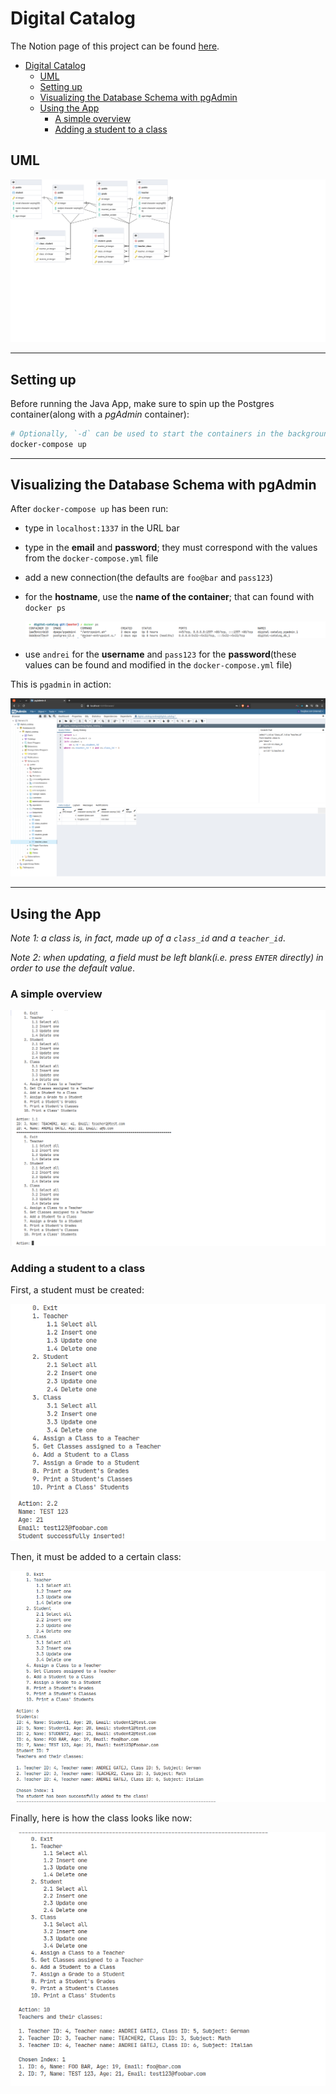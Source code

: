 # Digital Catalog

The Notion page of this project can be found [here](https://hollow-soccer-dbb.notion.site/f6d54b71767b4b05bd88af7cefd9f9e7?v=35f72f45142d4402bffe7a343274c224).

- [Digital Catalog](#digital-catalog)
  - [UML](#uml)
  - [Setting up](#setting-up)
  - [Visualizing the Database Schema with pgAdmin](#visualizing-the-database-schema-with-pgadmin)
  - [Using the App](#using-the-app)
    - [A simple overview](#a-simple-overview)
    - [Adding a student to a class](#adding-a-student-to-a-class)

## UML

<div style="text-align: center;">
    <img src="./images/uml.png">
</div>

---

## Setting up

Before running the Java App, make sure to spin up the Postgres container(along with a *pgAdmin* container):

```bash
# Optionally, `-d` can be used to start the containers in the background.
docker-compose up
```

---

## Visualizing the Database Schema with pgAdmin

After `docker-compose up` has been run:


* type in `localhost:1337` in the URL bar
* type in the **email** and **password**; they must correspond with the values from the `docker-compose.yml` file
* add a new connection(the defaults are `foo@bar` and `pass123`)
* for the **hostname**, use the **name of the container**; that can found with `docker ps`

    <div style="text-align: center;">
        <img src="./images/docker_ps.png">
    </div>


* use `andrei` for the **username** and `pass123` for the **password**(these values can be found and modified in the `docker-compose.yml` file)

This is `pgadmin` in action:

<div style="text-align: center;">
    <img src="./images/pg_admin.png">
</div>

---

## Using the App

*Note 1: a class is, in fact, made up of a `class_id` and a `teacher_id`*.

*Note 2: when updating, a field must be left blank(i.e. press `ENTER` directly) in order to use the default value*.

### A simple overview

<div style="text-align: center;">
    <img src="./images/simple_overview.png">
</div>

### Adding a student to a class

First, a student must be created:

<div style="text-align: center;">
    <img src="./images/add_student_1.png">
</div>

Then, it must be added to a certain class:

<div style="text-align: center;">
    <img src="./images/add_student_2.png">
</div>

Finally, here is how the class looks like now:

<div style="text-align: center;">
    <img src="./images/add_student_3.png">
</div>